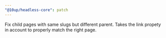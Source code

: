 ```yaml
---
"@10up/headless-core": patch
---
```


Fix child pages with same slugs but different parent. Takes the link propety in account to properly match the right page.
